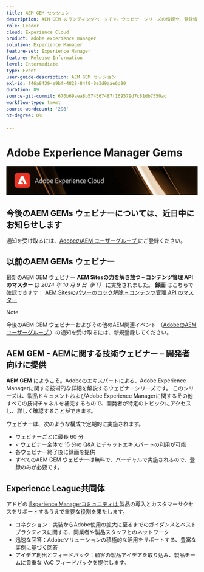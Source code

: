 ```yaml
---
title: AEM GEM セッション
description: AEM GEM のランディングページです。ウェビナーシリーズの情報や、登録情報、過去のウェビナーや今後のウェビナーに関する情報などを掲載します
role: Leader
cloud: Experience Cloud
product: adobe experience manager
solution: Experience Manager
feature-set: Experience Manager
feature: Release Information
level: Intermediate
type: Event
user-guide-description: AEM GEM セッション
exl-id: f46a8439-e9bf-4828-84f9-0e3d9aae6d90
duration: 89
source-git-commit: 670b69aea8b574567487f169579d7c81db7550ad
workflow-type: tm+mt
source-wordcount: '298'
ht-degree: 0%

---
```


# Adobe Experience Manager Gems

<img alt="デジタルエクスペリエンス" src="./assets/ADX_Gems.png"/>

## 今後のAEM GEMs ウェビナーについては、近日中にお知らせします

通知を受け取るには、[AdobeのAEM ユーザーグループ ](https://aem-augs.adobe.com/) にご登録ください。

<!--  ## Upcoming AEM GEMs webinar - AEM Sites: Master the Content Management APIs

This webinar will be conducted on Wednesday, October 9th - 5pm CEST / 8am PDT / 8.30pm IST. Note, that only registration is required for this webinar. 
If interested to join, please register [**here**](https://adobe.ly/4g6TYck).



<table style="max-width: 1214px;">
<tr>
  <td style="vertical-align: top;">
    <a href="https://www.youtube.com/watch?v=f1T9XU9TCJU">
      <img alt="Experience League LIVE Oct 25" src="assets/Oct25_2022_exl_live_banner_web_1920_WebBanner.png">
    </a>
    <div>
      <a href="https://www.youtube.com/watch?v=f1T9XU9TCJU">
        <strong>Deliver the right offer at the right time with decision management</strong>
      </a>
      <br/><em>with Sandra Hausmann, Ben Tepfer, Brandon Poyfair, and Jason Hickey</em>
      <br/><em>October 25, 2022</em>
    </div>
  </td>
</tr>
</table>

-->

## 以前のAEM GEMs ウェビナー

最新のAEM GEM ウェビナー **AEM Sitesの力を解き放つ – コンテンツ管理 API のマスター** は *2024 年 10 月 9 日（PT）* に実施されました。
**録画** はこちらで確認できます：
[AEM Sitesのパワーのロック解除 – コンテンツ管理 API のマスター](gems2024/content-management-apis.md)

>[!NOTE]
>
> 今後のAEM GEM ウェビナーおよびその他のAEM関連イベント （[AdobeのAEM ユーザーグループ ](https://aem-augs.adobe.com/)）の通知を受け取るには、新規登録してください。

## AEM GEM - AEMに関する技術ウェビナー – 開発者向けに提供

**AEM GEM** にようこそ。Adobeのエキスパートによる、Adobe Experience Managerに関する技術的な詳細を解説するウェビナーシリーズです。 このシリーズは、製品ドキュメントおよびAdobe Experience Managerに関するその他すべての技術チャネルを補完するもので、開発者が特定のトピックにアクセスし、詳しく確認することができます。

ウェビナーは、次のような構成で定期的に実施されます。

* ウェビナーごとに最長 60 分
* &lt; ウェビナー全体で 15 分の Q&amp;A とチャットエキスパートの利用が可能
* 各ウェビナー終了後に録画を提供
* すべてのAEM GEM ウェビナーは無料で、バーチャルで実施されるので、登録のみが必要です。

## Experience League共同体

アドビの [Experience Managerコミュニティは ](https://experienceleaguecommunities.adobe.com/t5/adobe-experience-manager/ct-p/adobe-experience-manager-community?profile.language=ja) 製品の導入とカスタマーサクセスをサポートするうえで重要な役割を果たします。

* コネクション：実装からAdobe使用の拡大に至るまでのガイダンスとベストプラクティスに関する、同業者や製品スタッフとのネットワーク
* 迅速な回答：Adobeソリューションの積極的な活用をサポートする、豊富な実例に基づく回答
* アイデア創出とフィードバック：顧客の製品アイデアを取り込み、製品チームに貴重な VoC フィードバックを提供します。
